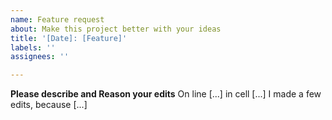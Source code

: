 ```yaml
---
name: Feature request
about: Make this project better with your ideas
title: '[Date]: [Feature]'
labels: ''
assignees: ''

---
```


**Please describe and Reason your edits**
On line [...] in cell [...] I made a few edits, because [...]
